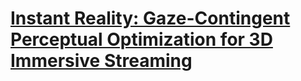 # [Instant Reality: Gaze-Contingent Perceptual Optimization for 3D Immersive Streaming](https://1iyiwei.github.io/ir-vr22/) #
